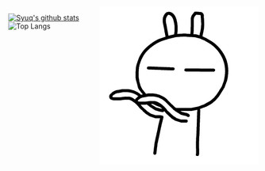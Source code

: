 <!--
**Syuq/Syuq** is a ✨ _special_ ✨ repository because its `README.md` (this file) appears on your GitHub profile.

Here are some ideas to get you started:

- 🔭 I’m currently working on ...
- 🌱 I’m currently learning ...
- 👯 I’m looking to collaborate on ...
- 🤔 I’m looking for help with ...
- 💬 Ask me about ...
- 📫 How to reach me: ...
- 😄 Pronouns: ...
- ⚡ Fun fact: ...
-->
<a href="http://ultravioletbat.deviantart.com/art/Yay-Evil-111710573">
  <img src="https://github.com/Syuq/Syuq/blob/main/T2.gif" align="right" />
</a>

[![Syuq's github stats](https://github-readme-stats.vercel.app/api?username=Syuq&include_all_commits=true&show_icons=true&hide_title=true&hide_border=true&bg_color=50fa7b)](https://github.com/Syuq)
![Top Langs](https://github-readme-stats.vercel.app/api/top-langs/?username=Syuq&layout=compact&text_color=daf7dc&bg_color=282a36)


